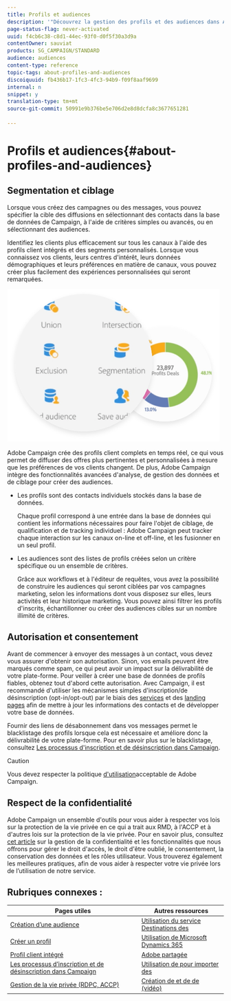 ```yaml
---
title: Profils et audiences
description: '"Découvrez la gestion des profils et des audiences dans Adobe Campaign : définissez les populations ciblées, sélectionnez des audiences, filtrez les destinataires, collectez des données et mettez à jour les profils."'
page-status-flag: never-activated
uuid: f4cb6c38-c8d1-44ec-93f0-d0f5f30a3d9a
contentOwner: sauviat
products: SG_CAMPAIGN/STANDARD
audience: audiences
content-type: reference
topic-tags: about-profiles-and-audiences
discoiquuid: fb436b17-1fc3-4fc3-94b9-f09f8aaf9699
internal: n
snippet: y
translation-type: tm+mt
source-git-commit: 50991e9b376be5e706d2e8d8dcfa8c3677651281

---
```



# Profils et audiences{#about-profiles-and-audiences}

## Segmentation et ciblage

Lorsque vous créez des campagnes ou des messages, vous pouvez spécifier la cible des diffusions en sélectionnant des contacts dans la base de données de Campaign, à l&#39;aide de critères simples ou avancés, ou en sélectionnant des audiences.

Identifiez les clients plus efficacement sur tous les canaux à l&#39;aide des profils client intégrés et des segments personnalisés. Lorsque vous connaissez vos clients, leurs centres d&#39;intérêt, leurs données démographiques et leurs préférences en matière de canaux, vous pouvez créer plus facilement des expériences personnalisées qui seront remarquées.

![](assets/do-not-localize/audiences.png)

Adobe Campaign crée des profils client complets en temps réel, ce qui vous permet de diffuser des offres plus pertinentes et personnalisées à mesure que les préférences de vos clients changent. De plus, Adobe Campaign intègre des fonctionnalités avancées d&#39;analyse, de gestion des données et de ciblage pour créer des audiences.

* Les profils sont des contacts individuels stockés dans la base de données.

   Chaque profil correspond à une entrée dans la base de données qui contient les informations nécessaires pour faire l&#39;objet de ciblage, de qualification et de tracking individuel : Adobe Campaign peut tracker chaque interaction sur les canaux on-line et off-line, et les fusionner en un seul profil.

* Les audiences sont des listes de profils créées selon un critère spécifique ou un ensemble de critères.

   Grâce aux workflows et à l&#39;éditeur de requêtes, vous avez la possibilité de construire les audiences qui seront ciblées par vos campagnes marketing, selon les informations dont vous disposez sur elles, leurs activités et leur historique marketing. Vous pouvez ainsi filtrer les profils d&#39;inscrits, échantillonner ou créer des audiences cibles sur un nombre illimité de critères.

## Autorisation et consentement

Avant de commencer à envoyer des messages à un contact, vous devez vous assurer d&#39;obtenir son autorisation. Sinon, vos emails peuvent être marqués comme spam, ce qui peut avoir un impact sur la délivrabilité de votre plate-forme. Pour veiller à créer une base de données de profils fiables, obtenez tout d&#39;abord cette autorisation. Avec Campaign, il est recommandé d&#39;utiliser les mécanismes simples d&#39;inscription/de désinscription (opt-in/opt-out) par le biais des [services](../../audiences/using/creating-a-service.md) et des [landing pages](../../channels/using/getting-started-with-landing-pages.md) afin de mettre à jour les informations des contacts et de développer votre base de données.

Fournir des liens de désabonnement dans vos messages permet le blacklistage des profils lorsque cela est nécessaire et améliore donc la délivrabilité de votre plate-forme. Pour en savoir plus sur le blacklistage, consultez [Les processus d&#39;inscription et de désinscription dans Campaign](../../audiences/using/about-opt-in-and-opt-out-in-campaign.md).

>[!CAUTION]
>
>Vous devez respecter la politique [d&#39;utilisation](https://www.adobe.com/fr/legal/terms/aup.html)acceptable de Adobe Campaign.

## Respect de la confidentialité

 Adobe Campaign  un ensemble d&#39;outils pour vous aider à respecter vos lois sur la protection de la vie privée en ce qui a trait aux RMD, à l&#39;ACCP et à d&#39;autres lois sur la protection de la vie privée. Pour en savoir plus, consultez [cet article](https://helpx.adobe.com/fr/campaign/kb/campaign-privacy.html) sur la gestion de la confidentialité et les fonctionnalités que nous offrons pour gérer le droit d&#39;accès, le droit d&#39;être oublié, le consentement, la conservation des données et les rôles utilisateur. Vous trouverez également les meilleures pratiques, afin de vous aider à respecter votre vie privée lors de l’utilisation de notre service.

## Rubriques connexes :

| Pages utiles | Autres ressources |
|---|---|
| [Création d’une audience](../../audiences/using/creating-audiences.md) | [Utilisation du service   Destinations des](../../audiences/using/aep-about-audience-destinations-service.md) |
| [Créer un profil](../../audiences/using/creating-profiles.md) | [Utilisation de Microsoft Dynamics 365](../../integrating/using/working-with-campaign-standard-and-microsoft-dynamics-365.md) |
| [Profil client intégré](../../audiences/using/integrated-customer-profile.md) | [Adobe partagée](../../integrating/using/sharing-audiences-with-audience-manager-or-people-core-service.md) |
| [Les processus d’inscription et de désinscription dans Campaign](../../audiences/using/about-opt-in-and-opt-out-in-campaign.md) | [Utilisation de  pour importer des](../../automating/using/importing-data.md) |
| [Gestion de la vie privée (RDPC, ACCP)](https://helpx.adobe.com/fr/campaign/kb/campaign-privacy.html) | [Création de  et de  de (vidéo)](https://docs.adobe.com/content/help/en/campaign-standard-learn/tutorials/profiles-and-audiences/creating-profiles-and-audiences.html) |

